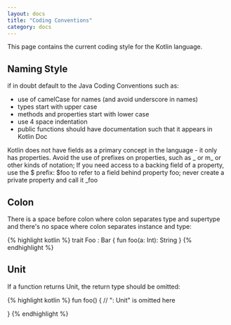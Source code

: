 ```yaml
---
layout: docs
title: "Coding Conventions"
category: docs
---
```


This page contains the current coding style for the Kotlin language.

## Naming Style
if in doubt default to the Java Coding Conventions such as:
* use of camelCase for names (and avoid underscore in names)
* types start with upper case
* methods and properties start with lower case
* use 4 space indentation
* public functions should have documentation such that it appears in Kotlin Doc

Kotlin does not have fields as a primary concept in the language - it only has properties. Avoid the use of prefixes on properties, such as _ or m_ or other kinds of notation; If you need access to a backing field of a property, use the $ prefix: $foo to refer to a field behind property foo; never create a private property and call it _foo

## Colon

There is a space before colon where colon separates type and supertype and there's no space where colon separates instance and type:

{% highlight kotlin %}
trait Foo : Bar {
    fun foo(a: Int): String
}
{% endhighlight %}

## Unit
If a function returns Unit, the return type should be omitted:

{% highlight kotlin %}
fun foo() { // ": Unit" is omitted here

}
{% endhighlight %}
